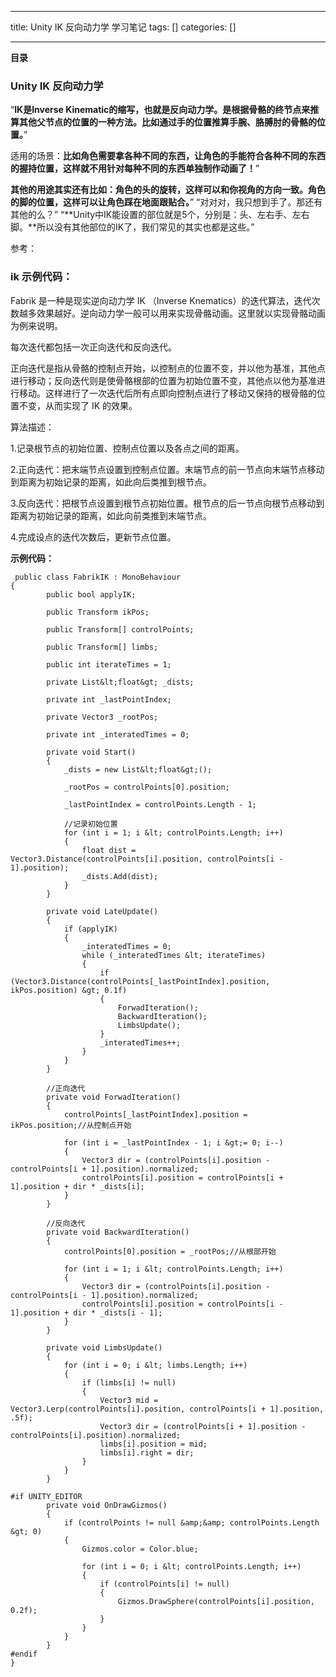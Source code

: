 
--- 
title:  Unity IK 反向动力学 学习笔记 
tags: []
categories: [] 

---
**目录**







### Unity IK 反向动力学

“**IK是Inverse Kinematic的缩写，也就是反向动力学。是根据骨骼的终节点来推算其他父节点的位置的一种方法。比如通过手的位置推算手腕、胳膊肘的骨骼的位置。**”

适用的场景：**比如角色需要拿各种不同的东西，让角色的手能符合各种不同的东西的握持位置，这样就不用针对每种不同的东西单独制作动画了！**”

**其他的用途其实还有比如：角色的头的旋转，这样可以和你视角的方向一致。角色的脚的位置，这样可以让角色踩在地面跟贴合。**” “对对对，我只想到手了。那还有其他的么？” “**Unity中IK能设置的部位就是5个，分别是：头、左右手、左右脚。**所以没有其他部位的IK了，我们常见的其实也都是这些。”



参考：



### ik 示例代码：



Fabrik 是一种是现实逆向动力学 IK （Inverse Knematics）的迭代算法，迭代次数越多效果越好。逆向动力学一般可以用来实现骨骼动画。这里就以实现骨骼动画为例来说明。

每次迭代都包括一次正向迭代和反向迭代。

正向迭代是指从骨骼的控制点开始，以控制点的位置不变，并以他为基准，其他点进行移动；反向迭代则是使骨骼根部的位置为初始位置不变，其他点以他为基准进行移动。这样进行了一次迭代后所有点即向控制点进行了移动又保持的根骨骼的位置不变，从而实现了 IK 的效果。

算法描述：

1.记录根节点的初始位置、控制点位置以及各点之间的距离。

2.正向迭代：把末端节点设置到控制点位置。末端节点的前一节点向末端节点移动到距离为初始记录的距离，如此向后类推到根节点。

3.反向迭代：把根节点设置到根节点初始位置。根节点的后一节点向根节点移动到距离为初始记录的距离，如此向前类推到末端节点。

4.完成设点的迭代次数后，更新节点位置。

**示例代码：**

```
 public class FabrikIK : MonoBehaviour
{
        public bool applyIK;

        public Transform ikPos;

        public Transform[] controlPoints;

        public Transform[] limbs;

        public int iterateTimes = 1;

        private List&lt;float&gt; _dists;

        private int _lastPointIndex;

        private Vector3 _rootPos;

        private int _interatedTimes = 0;

        private void Start()
        {
            _dists = new List&lt;float&gt;();

            _rootPos = controlPoints[0].position;

            _lastPointIndex = controlPoints.Length - 1;
            
            //记录初始位置
            for (int i = 1; i &lt; controlPoints.Length; i++)
            {
                float dist = Vector3.Distance(controlPoints[i].position, controlPoints[i - 1].position);
                _dists.Add(dist);
            }
        }

        private void LateUpdate()
        {
            if (applyIK)
            {
                _interatedTimes = 0;
                while (_interatedTimes &lt; iterateTimes)
                {
                    if (Vector3.Distance(controlPoints[_lastPointIndex].position, ikPos.position) &gt; 0.1f)
                    {
                        ForwadIteration();
                        BackwardIteration();
                        LimbsUpdate();
                    }
                    _interatedTimes++;
                }
            }
        }

        //正向迭代
        private void ForwadIteration()
        {
            controlPoints[_lastPointIndex].position = ikPos.position;//从控制点开始

            for (int i = _lastPointIndex - 1; i &gt;= 0; i--)
            {
                Vector3 dir = (controlPoints[i].position - controlPoints[i + 1].position).normalized;
                controlPoints[i].position = controlPoints[i + 1].position + dir * _dists[i];
            }
        }
        
        //反向迭代
        private void BackwardIteration()
        {
            controlPoints[0].position = _rootPos;//从根部开始

            for (int i = 1; i &lt; controlPoints.Length; i++)
            {
                Vector3 dir = (controlPoints[i].position - controlPoints[i - 1].position).normalized;
                controlPoints[i].position = controlPoints[i - 1].position + dir * _dists[i - 1];
            }
        }

        private void LimbsUpdate()
        {
            for (int i = 0; i &lt; limbs.Length; i++)
            {
                if (limbs[i] != null)
                {
                    Vector3 mid = Vector3.Lerp(controlPoints[i].position, controlPoints[i + 1].position, .5f);
                    Vector3 dir = (controlPoints[i + 1].position - controlPoints[i].position).normalized;
                    limbs[i].position = mid;
                    limbs[i].right = dir;
                }
            }
        }

#if UNITY_EDITOR
        private void OnDrawGizmos()
        {
            if (controlPoints != null &amp;&amp; controlPoints.Length &gt; 0)
            {
                Gizmos.color = Color.blue;

                for (int i = 0; i &lt; controlPoints.Length; i++)
                {
                    if (controlPoints[i] != null)
                    {
                        Gizmos.DrawSphere(controlPoints[i].position, 0.2f);
                    }
                }
            }
        }
#endif
}
```

 
